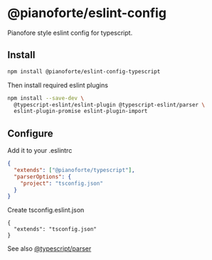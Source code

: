 # @pianoforte/eslint-config

Pianofore style eslint config for typescript.

## Install

```sh
npm install @pianoforte/eslint-config-typescript
```

Then install required eslint plugins

```sh
npm install --save-dev \
  @typescript-eslint/eslint-plugin @typescript-eslint/parser \
  eslint-plugin-promise eslint-plugin-import
```

## Configure

Add it to your .eslintrc

```json
{
  "extends": ["@pianoforte/typescript"],
  "parserOptions": {
    "project": "tsconfig.json"
  }
}
```

Create tsconfig.eslint.json

```
{
  "extends": "tsconfig.json"
}
```

See also [@typescript/parser](https://github.com/typescript-eslint/typescript-eslint/tree/master/packages/parser#configuration)
